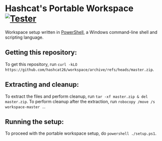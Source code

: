 # Hashcat's Portable Workspace [![Tester](https://github.com/hashcat26/workspace/actions/workflows/tester.yml/badge.svg)](https://github.com/hashcat26/workspace/actions/workflows/tester.yml)
Workspace setup written in [PowerShell](https://www.powershellgallery.com), a Windows command-line shell and scripting language.

Getting this repository:
---------------------------------
To get this repository, run `curl -kLO https://github.com/hashcat26/workspace/archive/refs/heads/master.zip`.

Extracting and cleanup:
---------------------------------
To extract the files and perform cleanup, run `tar -xf master.zip & del master.zip`.
To perform cleanup after the extraction, run `robocopy /move /s workspace-master .`.

Running the setup:
---------------------------------
To proceed with the portable workspace setup, do `powershell ./setup.ps1`.
